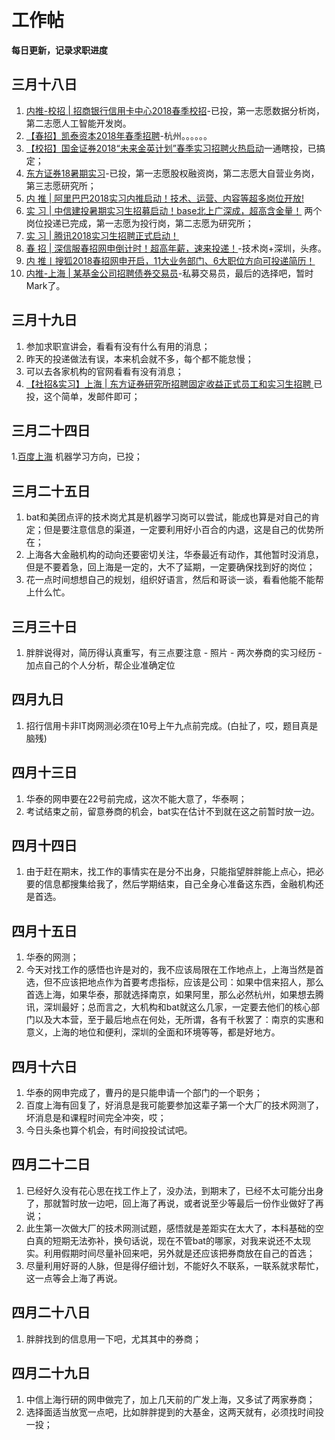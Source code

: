 # 工作帖
**每日更新，记录求职进度**

## 三月十八日
1. [内推-校招 | 招商银行信用卡中心2018春季校招](https://mp.weixin.qq.com/s/L78ihFtdsKkoB64bCCcYUw)-已投，第一志愿数据分析岗，第二志愿人工智能开发岗。
2. [【春招】凯泰资本2018年春季招聘](https://mp.weixin.qq.com/s/JSgFcXTj8L8-6AOE-SozcQ)-杭州。。。。。。
3. [【校招】国金证券2018“未来金英计划”春季实习招聘火热启动](https://mp.weixin.qq.com/s/HPtWVK60dhMprHQVuhaRhA)一通瞎投，已搞定；
4. [东方证券18暑期实习](https://mp.weixin.qq.com/s/2EsfH2soZBxgfFEkIP3j3Q)-已投，第一志愿股权融资岗，第二志愿大自营业务岗，第三志愿研究所；
5. [内 推 | 阿里巴巴2018实习内推启动！技术、运营、内容等超多岗位开放!](https://mp.weixin.qq.com/s/nANPoRpAtfGAgdlQnPrxmg)
6. [实 习 | 中信建投暑期实习生招募启动！base北上广深成，超高含金量！](https://mp.weixin.qq.com/s/A1fPqkOgY2brUZ3s5nyEGA) 两个岗位投递已完成，第一志愿为投行岗，第二志愿为研究所；
7. [实 习 | 腾讯2018实习生招聘正式启动！](https://mp.weixin.qq.com/s/u-JMZECrKOgD3OgMF25BUA)
8. [春 招 | 深信服春招网申倒计时！超高年薪，速来投递！](https://mp.weixin.qq.com/s/TH1ofm1mtNeIIk0U6FCkVw)-技术岗+深圳，头疼。
9. [内 推丨搜狐2018春招网申开启，11大业务部门、6大职位方向可投递简历！](https://mp.weixin.qq.com/s/r7CD1SYaqV_EuCJlzekMWg)
10. [内推-上海 | 某基金公司招聘债券交易员](https://mp.weixin.qq.com/s/2xNeHieQIQg58JM-szL2Mg)-私募交易员，最后的选择吧，暂时Mark了。

## 三月十九日
1. 参加求职宣讲会，看看有没有什么有用的消息；
2. 昨天的投递做法有误，本来机会就不多，每个都不能怠慢；
3. 可以去各家机构的官网看看有没有消息；
4. [【社招&实习】上海 | 东方证券研究所招聘固定收益正式员工和实习生招聘
](https://mp.weixin.qq.com/s/OVqAdADnqRUeAJpW36jzhg)已投，这个简单，发邮件即可；

## 三月二十四日
1.[百度上海](https://talent.baidu.com/external/baidu/index.html#/individualCenter)  机器学习方向，已投；

## 三月二十五日
1. bat和美团点评的技术岗尤其是机器学习岗可以尝试，能成也算是对自己的肯定；但是要注意信息的渠道，一定要利用好小百合的内退，这是自己的优势所在；
2. 上海各大金融机构的动向还要密切关注，华泰最近有动作，其他暂时没消息，但是不要着急，回上海是一定的，大不了延期，一定要确保找到好的岗位；
3. 花一点时间想想自己的规划，组织好语言，然后和哥谈一谈，看看他能不能帮上什么忙。

## 三月三十日
1. 胖胖说得对，简历得认真重写，有三点要注意 - 照片 - 两次券商的实习经历 - 加点自己的个人分析，帮企业准确定位

## 四月九日
1. 招行信用卡非IT岗网测必须在10号上午九点前完成。(白扯了，哎，题目真是脑残)

## 四月十三日
1. 华泰的网申要在22号前完成，这次不能大意了，华泰啊；
2. 考试结束之前，留意券商的机会，bat实在估计不到就在这之前暂时放一边。

## 四月十四日
1. 由于赶在期末，找工作的事情实在是分不出身，只能指望胖胖能上点心，把必要的信息都搜集给我了，然后学期结束，自己全身心准备这东西，金融机构还是首选。

## 四月十五日
1. 华泰的网测；
2. 今天对找工作的感悟也许是对的，我不应该局限在工作地点上，上海当然是首选，但不应该把地点作为首要考虑指标，应该是公司：如果中信来招人，那么首选上海，如果华泰，那就选择南京，如果阿里，那么必然杭州，如果想去腾讯，深圳最好；总而言之，大机构和bat就这么几家，一定要去他们的核心部门以及大本营，至于最后地点在何处，无所谓，各有千秋罢了：南京的实惠和意义，上海的地位和便利，深圳的全面和环境等等，都是好地方。

## 四月十六日
1. 华泰的网申完成了，曹丹的是只能申请一个部门的一个职务；
2. 百度上海有回复了，好消息是我可能要参加这辈子第一个大厂的技术网测了，坏消息是和课程时间完全冲突，哎；
3. 今日头条也算个机会，有时间投投试试吧。

## 四月二十二日
1. 已经好久没有花心思在找工作上了，没办法，到期末了，已经不太可能分出身了，那就暂时放一边吧，回上海了再说，或者说至少等最后一份作业做好了再说；
2. 此生第一次做大厂的技术网测试题，感悟就是差距实在太大了，本科基础的空白真的短期无法弥补，换句话说，现在不管bat的哪家，对我来说还不太现实。利用假期时间尽量补回来吧，另外就是还应该把券商放在自己的首选；
3. 尽量利用好哥的人脉，但是得仔细计划，不能好久不联系，一联系就求帮忙，这一点等会上海了再说。

## 四月二十八日
1. 胖胖找到的信息用一下吧，尤其其中的券商；

## 四月二十九日
1. 中信上海行研的网申做完了，加上几天前的广发上海，又多试了两家券商；
2. 选择面适当放宽一点吧，比如胖胖提到的大基金，这两天就有，必须找时间投一投；
